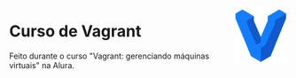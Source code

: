 <img align="right" alt="Vagrant" width="100" src="https://raw.githubusercontent.com/devicons/devicon/master/icons/vagrant/vagrant-original.svg"></img>
# Curso de Vagrant
Feito durante o curso "Vagrant: gerenciando máquinas virtuais" na Alura.
